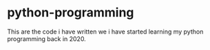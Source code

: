 # python-programming

This are the code i have written we i have started learning my python programming back in 2020.
